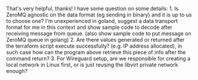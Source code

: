 That's very helpful, thanks! I have some question on some details: 1. Is ZeroMQ agnostic on the data format (eg sending in binary) and it is up to us to choose one? I'm unexperienced in goland, suggest a data transport format for me in this context and show sample code to decode after receiving message from queue. (also show sample code to put message on ZeroMQ queue in golang) 2. Are there values generated or returned after the terraform script execute successfully? (e.g. IP address allocated), in such case how can the program above retrieve this piece of info after the command return? 3. For Wireguard setup, are we responsible for creating a local network in Linux first, or is just reusing the libvirt private network enough?